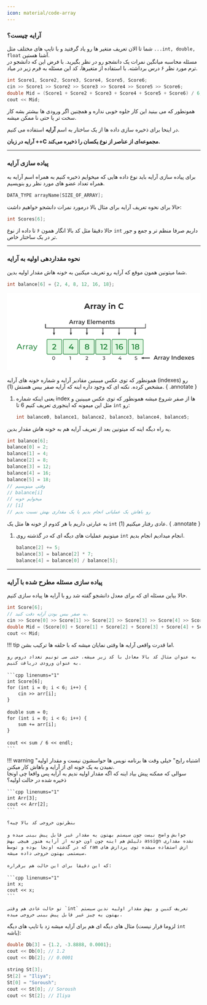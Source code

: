 ```yaml
---
icon: material/code-array
---
```


### آرایه چیست؟

شما تا الان تعریف متغیر ها رو یاد گرفتید و با تایپ های مختلف مثل `...int, double, float` آشنا هستین.
<br>
مسئله محاسبه میانگین نمرات یک دانشجو رو در نظر بگیرید. با فرض این که دانشجو در  ترم مورد نظر ۶ درس برداشته. با استفاده از
متغیرها، کد این مسئله به فرم زیر در میاد.
<br>

```cpp linenums="1"
int Score1, Score2, Score3, Score4, Score5, Score6;
cin >> Score1 >> Score2 >> Score3 >> Score4 >> Score5 >> Score6;
double Mid = (Score1 + Score2 + Score3 + Score4 + Score5 + Score6) / 6;
cout << Mid;
```

همونطور که می بینید این کار جلوه خوبی نداره و همچنین اگر ورودی ها بیشتر بشه کار سخت تر یا حتی نا ممکن میشه.

در اینحا برای ذخیره سازی داده ها از یک ساختار به اسم **آرایه** استفاده می کنیم.

<b>آرایه در زبان ++C مجموعه‌ای از عناصر از نوع یکسان را ذخیره می‌کند.</b>

---

### پیاده سازی آرایه

برای پیاده سازی آرایه باید نوع داده هایی که میخوایم ذخیره کنیم به همراه اسم آرایه به همراه تعداد عضو های مورد نظر رو بنویسیم.

```cpp linenums="1"
DATA_TYPE arrayName[SIZE_OF_ARRAY];
```

حالا برای نحوه تعریف آرایه برای مثال بالا درمورد نمرات دانشجو خواهیم داشت:

```cpp linenums="1"
int Scores[6];
```

حالا دقیقا مثل کد بالا انگار همون ۶ تا داده از نوع `int` داریم صرفا منظم تر و جمع و جور تر در یک ساختار خاص.

---

### نحوه مقداردهی اولیه به آرایه

شما میتونین همون موقع که آرایه رو تعریف میکنین به خونه هاش مقدار اولیه بدین.

```cpp linenums="1"
int balance[6] = {2, 4, 8, 12, 16, 18};
```

![Array](../assets/ArraysinC.png)

همونطور که توی عکس میبینین مقادیر آرایه و شماره خونه های آرایه (indexes) رو مشخص کرده.
نکته ای که وجود داره اینه که آرایه صفر بیس هستش (1).
{ .annotate }

1. یعنی اینکه شماره index ها از صفر شروع میشه همونطور که توی عکس میبینین
    و مثل این میمونه که اینجوری تعریف کنیم 6 تا `int` رو:
    ```cpp linenums="1"
    int balance0, balance1, balance2, balance3, balance4, balance5;
    ```

یه راه دیگه اینه که میتونین بعد از تعریف آرایه هم به خونه هاش مقدار بدین.

```cpp linenums="1"
int balance[6];
balance[0] = 2;
balance[1] = 4;
balance[2] = 8;
balance[3] = 12;
balance[4] = 16;
balance[5] = 18;
// وقتی مینویسیم
// balance[i]
// میخوایم خونه 
// [i]
// رو باهاش یک عملیاتی انجام بدیم یا یک مقداری بهش نسبت بدیم
```


به عبارتی داریم با هر کدوم از خونه ها مثل یک `int` عادی رفتار میکنیم (1).
{ .annotate }

1. میتونیم عملیات های دیگه ای که در گذشته روی `int` انجام میدادیم انجام بدیم.
    ```cpp linenums="1"
    balance[2] += 5;
    balance[3] = balance[2] * 7;
    balance[4] = balance[0] / balance[5];
    ```

---

### پیاده سازی مسئله مطرح شده با آرایه

حالا بیاین مسئله ای که برای معدل دانشجو گفته شد رو با آرایه ها پیاده سازی کنیم.

```cpp linenums="1"
int Score[6];
// به صفر بیس بودن آرایه دقت کنید.
cin >> Score[0] >> Score[1] >> Score[2] >> Score[3] >> Score[4] >> Score[5];
double Mid = (Score[0] + Score[1] + Score[2] + Score[3] + Score[4] + Score[5]) / 6;
cout << Mid;
```

!!! tip
    اما قدرت واقعی آرایه ها وقتی نمایان میشه که با حلقه ها ترکیب بشن.

    به عنوان مثال کد بالا معادل با کد زیر میشه. حتی می تونیم تعداد دروس رو به عنوان ورودی دریافت کنیم.

    ```cpp linenums="1"
    int Score[6];
    for (int i = 0; i < 6; i++) {
        cin >> arr[i];
    }

    double sum = 0; 
    for (int i = 0; i < 6; i++) {
        sum += arr[i];
    }

    cout << sum / 6 << endl;
    ```

!!! warning "اشتباه رایج"
    خیلی وقت ها برنامه نویس ها حواسشون نیست و مقدار اولیه نمیدن به یک خونه ای از آرایه و باهاش کار میکنن.<br>
    سوالی که ممکنه پیش بیاد اینه که اگه مقدار اولیه ندیم به آرایه پس واقعا چی اونجا ذخیره شده در حالت اولیه؟
    <br>

    ```cpp linenums="1"
    int Arr[3];
    cout << Arr[2];
    ```

    بنظرتون خروجی کد بالا چیه؟

    جوابش واضح نیست چون سیستم بهتون یه مقدار غیر قابل پیش بینی میده و دلیلش هم اینه چون اون خونه از آرایه هنوز هیچی بهش assign نشده مقداری که در گذشته اونجا بوده و توسط ram ازش استفاده میشده توی پردازش های سیستمی بهتون خروجی داده میشه.

    که این دقیقا برای این حالت هم برقراره:

    ```cpp linenums="1"
    int x;
    cout << x;
    ```

    تو حالت عادی هم وقتی `int` تعریف کنین و بهش مقدار اولیه ندین سیستم بهتون یه چیز غیر قابل پیش بینی خروجی میده.

مثال های دیگه ای هم برای آرایه میشه زد با تایپ های دیگه (لزوما قرار نیست `int` باشه):

```cpp linenums="1"
double Db[3] = {1.2, -3.8888, 0.0001};
cout << Db[0]; // 1.2
cout << Db[2]; // 0.0001
```

```cpp linenums="1"
string St[3];
St[2] = "Iliya";
St[0] = "Soroush";
cout << St[0]; // Soroush
cout << St[2]; // Iliya
```
